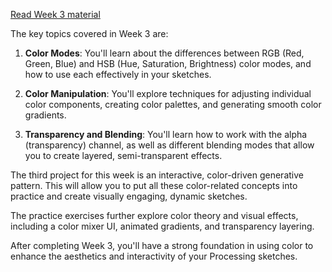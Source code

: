 [Read Week 3 material](./processing-week3.md)

The key topics covered in Week 3 are:

1. **Color Modes**: You'll learn about the differences between RGB (Red, Green, Blue) and HSB (Hue, Saturation, Brightness) color modes, and how to use each effectively in your sketches.

2. **Color Manipulation**: You'll explore techniques for adjusting individual color components, creating color palettes, and generating smooth color gradients.

3. **Transparency and Blending**: You'll learn how to work with the alpha (transparency) channel, as well as different blending modes that allow you to create layered, semi-transparent effects.

The third project for this week is an interactive, color-driven generative pattern. This will allow you to put all these color-related concepts into practice and create visually engaging, dynamic sketches.

The practice exercises further explore color theory and visual effects, including a color mixer UI, animated gradients, and transparency layering.

After completing Week 3, you'll have a strong foundation in using color to enhance the aesthetics and interactivity of your Processing sketches.
